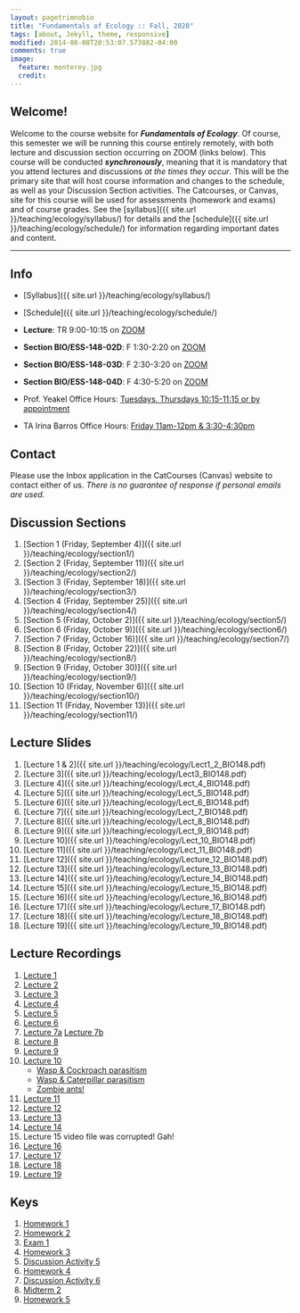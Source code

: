 ```yaml
---
layout: pagetrimnobio
title: "Fundamentals of Ecology :: Fall, 2020"
tags: [about, Jekyll, theme, responsive]
modified: 2014-08-08T20:53:07.573882-04:00
comments: true
image:
  feature: monterey.jpg
  credit:
---
```


## Welcome!
Welcome to the course website for ***Fundamentals of Ecology***. Of course, this semester we will be running this course entirely remotely, with both lecture and discussion section occurring on ZOOM (links below). This course will be conducted ***synchronously***, meaning that it is mandatory that you attend lectures and discussions *at the times they occur*. This will be the primary site that will host course information and changes to the schedule, as well as your Discussion Section activities. The Catcourses, or Canvas, site for this course will be used for assessments (homework and exams) and of course grades. See the [syllabus]({{ site.url }}/teaching/ecology/syllabus/) for details and the [schedule]({{ site.url }}/teaching/ecology/schedule/) for information regarding important dates and content.

---

## Info
*	[Syllabus]({{ site.url }}/teaching/ecology/syllabus/)  
* [Schedule]({{ site.url }}/teaching/ecology/schedule/)  

*	**Lecture**: TR 9:00-10:15 on [ZOOM](https://ucmerced.zoom.us/j/93141102627?pwd=ajgrVjYrZzJQcUhrV05kalJ1WFRVQT09)  
*	**Section BIO/ESS-148-02D**: F 1:30-2:20 on [ZOOM](https://ucmerced.zoom.us/j/96261126746?pwd=ZmxqZW1EdktNSGZhYXhkSmdONnZOZz09)  
*	**Section BIO/ESS-148-03D**: F 2:30-3:20 on [ZOOM](https://ucmerced.zoom.us/j/91856105994?pwd=OUVmaGtDMU8yKzZRVmRMNXhVS2R3Zz09)  
*	**Section BIO/ESS-148-04D**: F 4:30-5:20 on [ZOOM](https://ucmerced.zoom.us/j/92269177977?pwd=aDhMcUs4MS9YSnQ0TXMyVUlMTThOZz09)  


*	Prof. Yeakel Office Hours: [Tuesdays, Thursdays 10:15-11:15 or by appointment](https://ucmerced.zoom.us/j/93141102627?pwd=ajgrVjYrZzJQcUhrV05kalJ1WFRVQT09)  
*	TA Irina Barros Office Hours: [Friday 11am-12pm & 3:30-4:30pm](https://ucmerced.zoom.us/j/6953954982?pwd=dlhtWHliVWV4SW1BU1A5ZmxqdStqQT09)  

## Contact
Please use the Inbox application in the CatCourses (Canvas) website to contact either of us. *There is no guarantee of response if personal emails are used.*

## Discussion Sections
1. [Section 1 (Friday, September 4)]({{ site.url }}/teaching/ecology/section1/)  
2. [Section 2 (Friday, September 11)]({{ site.url }}/teaching/ecology/section2/)  
3. [Section 3 (Friday, September 18)]({{ site.url }}/teaching/ecology/section3/)  
4. [Section 4 (Friday, September 25)]({{ site.url }}/teaching/ecology/section4/)  
5. [Section 5 (Friday, October 2)]({{ site.url }}/teaching/ecology/section5/)  
6. [Section 6 (Friday, October 9)]({{ site.url }}/teaching/ecology/section6/)  
7. [Section 7 (Friday, October 16)]({{ site.url }}/teaching/ecology/section7/)  
8. [Section 8 (Friday, October 22)]({{ site.url }}/teaching/ecology/section8/)  
9. [Section 9 (Friday, October 30)]({{ site.url }}/teaching/ecology/section9/)  
10. [Section 10 (Friday, November 6)]({{ site.url }}/teaching/ecology/section10/)  
11. [Section 11 (Friday, November 13)]({{ site.url }}/teaching/ecology/section11/)




## Lecture Slides
1. [Lecture 1 & 2]({{ site.url }}/teaching/ecology/Lect1_2_BIO148.pdf)  
2. [Lecture 3]({{ site.url }}/teaching/ecology/Lect3_BIO148.pdf)
3. [Lecture 4]({{ site.url }}/teaching/ecology/Lect_4_BIO148.pdf)
4. [Lecture 5]({{ site.url }}/teaching/ecology/Lect_5_BIO148.pdf)
5. [Lecture 6]({{ site.url }}/teaching/ecology/Lect_6_BIO148.pdf)
6. [Lecture 7]({{ site.url }}/teaching/ecology/Lect_7_BIO148.pdf)
7. [Lecture 8]({{ site.url }}/teaching/ecology/Lect_8_BIO148.pdf)
8. [Lecture 9]({{ site.url }}/teaching/ecology/Lect_9_BIO148.pdf)
9. [Lecture 10]({{ site.url }}/teaching/ecology/Lect_10_BIO148.pdf)
10. [Lecture 11]({{ site.url }}/teaching/ecology/Lect_11_BIO148.pdf)
11. [Lecture 12]({{ site.url }}/teaching/ecology/Lecture_12_BIO148.pdf)
12. [Lecture 13]({{ site.url }}/teaching/ecology/Lecture_13_BIO148.pdf)
13. [Lecture 14]({{ site.url }}/teaching/ecology/Lecture_14_BIO148.pdf)
14. [Lecture 15]({{ site.url }}/teaching/ecology/Lecture_15_BIO148.pdf)
15. [Lecture 16]({{ site.url }}/teaching/ecology/Lecture_16_BIO148.pdf)
16. [Lecture 17]({{ site.url }}/teaching/ecology/Lecture_17_BIO148.pdf)
17. [Lecture 18]({{ site.url }}/teaching/ecology/Lecture_18_BIO148.pdf)
18. [Lecture 19]({{ site.url }}/teaching/ecology/Lecture_19_BIO148.pdf)



## Lecture Recordings
1. [Lecture 1](https://ucmerced.box.com/s/xhbud7bj8maok0oj99evyl2t4l4pujjm)
2. [Lecture 2](https://ucmerced.box.com/s/pf7iikfpren4hi7kowulmq74s4re1z9o)
3. [Lecture 3](https://ucmerced.box.com/s/my7xv1ixn30ksu2v3icvzbhjjvhf3hwd)
4. [Lecture 4](https://ucmerced.box.com/s/m234fatsoeasn9hjyt9r4t4twnarisan)
5. [Lecture 5](https://ucmerced.box.com/s/zhmykfsd0n03lgr28vly4pc9ho7mmaog)
6. [Lecture 6](https://ucmerced.box.com/s/dv5b0dpav4cbz5vpt08oykxn0f1mkd6a)
7. [Lecture 7a](https://ucmerced.box.com/s/jlf9tqbqhwhdo4lh01e1bpzt0lp4ys5y) [Lecture 7b](https://ucmerced.box.com/s/vyeeklvmm4lu0mkkm9wad0qu0l8f81xb)
8. [Lecture 8](https://ucmerced.box.com/s/si2dto0c82pc7wn63w2491azx8dwg0ie)
9. [Lecture 9](https://ucmerced.box.com/s/pnoskivlmybxf06pq1vd9f1gb2b7mgf9)
10. [Lecture 10](https://ucmerced.box.com/s/suj62sd5tc95jyexdl6zqlc78kun738b)
    * [Wasp & Cockroach parasitism](https://ucmerced.box.com/s/qebmd9v6bror3i9x7up8ia5z91d992h4)
    * [Wasp & Caterpillar parasitism](https://ucmerced.box.com/s/3x6wap7kjf257h0sscvdudhhl93r5qlc)
    * [Zombie ants!](https://ucmerced.box.com/s/cqvgwgcq758jwpwwjz9n7hh210rt6uwr)
11. [Lecture 11](https://ucmerced.box.com/s/nmssh70dxkdbvcf253q3nteph85lc2ci)
12. [Lecture 12](https://ucmerced.box.com/s/tadek8nrd0hvqinsunehyocjjk6s0z0c)
13. [Lecture 13](https://ucmerced.box.com/s/rn6ecyfjcweg5580rxeg3abdxwb3kadq)
14. [Lecture 14](https://ucmerced.box.com/s/cd6zqdju55zg5nrasouxdtqmsaybrj1e)
15. Lecture 15 video file was corrupted! Gah!
16. [Lecture 16](https://ucmerced.box.com/s/9u71l13ypfj80fifqpzv5j3duzpoc7qy)
17. [Lecture 17](https://ucmerced.box.com/s/k3m9iarvutlxz0znfg7xdlm44s7qqvhv)
18. [Lecture 18](https://ucmerced.box.com/s/2dascotyf96yipj9jkk6kli26m1hndm2)
19. [Lecture 19](https://ucmerced.box.com/s/d1mmmt8dll44egxlr4yu2f33kuzuwo5z)


## Keys
1. [Homework 1](https://ucmerced.box.com/s/mq0rhxlkoh3hf1lmynivbgriky0atkzq)
2. [Homework 2](https://ucmerced.box.com/s/7zd0ndwjsy12wgii8k6megpejbdnr1kf)
3. [Exam 1](https://ucmerced.box.com/s/zknsr17k0dzksj0oq4k1k6wmva1ggcgb)
4. [Homework 3](https://ucmerced.box.com/s/qmggvk4rwz7e0filb70t0vu75ynunm1p)
5. [Discussion Activity 5](https://ucmerced.box.com/s/pb1a37w4awwg6nisnx3bktv785ea8970)
6. [Homework 4](https://ucmerced.box.com/s/kw9mzqhcl9cur1az5hkfffu7xzw7ai6l)
7. [Discussion Activity 6](https://ucmerced.box.com/s/ar50rimz34mrm3kbgcu9nx2h6nm9q6nx)
8. [Midterm 2](https://ucmerced.box.com/s/br28d5fsq7rplpqdjo2eqyua83b0uyhs)
9. [Homework 5](https://ucmerced.box.com/s/ftlvk58oah3l6f3lfmpyf1558ngxrj8h)

<!---
<hr>

*Exam II*: Lecture notes; Book chapters 7, 8, and 10; Section readings

### Discussion section materials
* Week 2 Reading: [Excerpts from A Sand County Almanac](http://jdyeakel.github.io/teaching/ecology/papers/Leopold_Excerpts.pdf)
* Week 3 Reading: [The Naturalist by Barry Lopez](http://jdyeakel.github.io/teaching/ecology/papers/Lopez_TheNaturalist.pdf)
* Week 4: [Discussion Questions](http://jdyeakel.github.io/teaching/ecology/guide_09_13.pdf)
* Week 5: [Allometry](http://jdyeakel.github.io/teaching/ecology/papers/Allometry.pdf)
* Week 6: [Parasite Life History](http://jdyeakel.github.io/teaching/ecology/papers/Kochin_ParasiteEvolution.pdf)
* Week 7: [Optimal Foraging Theory](http://jdyeakel.github.io/teaching/ecology/papers/optimalforaging.pdf)
* Week 8: [Game Theory](http://jdyeakel.github.io/teaching/ecology/papers/EvolGameTheory.pdf)



<hr>

[Homework 2: due in section during the week of March 20. Print and turn in.](http://jdyeakel.github.io/teaching/ecology/Homework2.pdf)
<br>
[Homework 3: due the day of the final exam!](http://jdyeakel.github.io/teaching/ecology/Homework3.pdf )

<hr>

[Natural History Field Report Instructions](http://jdyeakel.github.io/teaching/ecology/NaturalHistoryFieldReport.pdf)

<hr>

### Lecture materials

### Discussion section materials


*	Week 1: The web of life. **Required reading:** Cain chap. 1 ([slides](http://jdyeakel.github.io/teaching/ecology/slides/Lect1_BIO148.pdf))
*	Week 2: Scales in ecology. [**Required reading**](http://jdyeakel.github.io/teaching/ecology/papers/01_Levin.pdf) ([slides](http://jdyeakel.github.io/teaching/ecology/slides/Lect2_BIO148.pdf))
*	Week 3: Biomes. **Required reading:** Cain chap. 3 ([slides](http://jdyeakel.github.io/teaching/ecology/slides/Lect3_BIO148.pdf))
*	Week 4: Energy & Evolution. **Required reading:** Cain chap.5,6 ([slides](http://jdyeakel.github.io/teaching/ecology/slides/Lect5_BIO148.pdf))
*	Week 5: Evolution cont.  **Required reading:** Cain chap. 6,7  ([slides](http://jdyeakel.github.io/teaching/ecology/slides/Lect6_BIO148.pdf))
* **Exam I (2/15/2017)**: Covers Cain 1,3,5,6; section papers, lecture notes on those topics

<hr>

* Week 6: Life cycles and behavioral ecology. **Required reading:** Cain chap. 8
* Week 7: Behavioral Ecology cont. **Required reading:** Cain chap. 8 **&** [A bit about Game Theory](http://jdyeakel.github.io/teaching/ecology/papers/EvolGameTheory.pdf)
* Week 8: Population Ecology. **Required reading:** Cain chap. 10
* Week 9: Population Ecology (cont.) **Required reading** Cain chap. 11 up to (but not including) the Delayed Density Dependance material.
* **Exam II (3/29/2017)**: Covers Cain 8,9,10,part of 11; section papers, lecture notes

<hr>

* Week 10: Species Interactions: Competition. **Required Reading** Cain chap. 12
* Week 11: Competition *continued*
* Week 12: Predation and herbivory: **Required Reading** Cain chap. 13
* Week 13: Parasitism and disease: **Required Reading** Cain chap. 14
* Week 14: Mutualisms and commensalisms: **Required Reading** *Notes*. See Cain chap. 15 for additional details/extensions of concepts
* Week 15: Communities **Required Reading** Cain chap. 16
* Week 16: Metapopulations *Notes*. See Cain Chaps. 17/18 for additional details/extensions of concepts  
* **Exam III (5/6/2017)**: Covers Notes + Cain 12,13,14,16


<hr>
### Discussion section materials

*	Week 1: No section
*	Week 2: [**Required reading**](http://jdyeakel.github.io/teaching/ecology/papers/01_Levin.pdf)
*	Week 3: [**Required reading**](http://jdyeakel.github.io/teaching/ecology/papers/02_Chamberlain.pdf)
*	Week 4: [**Required reading**](http://jdyeakel.github.io/teaching/ecology/papers/03_Kocher.pdf), [Supplementary](http://jdyeakel.github.io/teaching/ecology/papers/03supp_Joyce.pdf)
* Week 5: No reading required for section, though attendance required.
* Week 6: No section this week
* Week 7: [**Required Reading**](http://jdyeakel.github.io/teaching/ecology/papers/04_Wolf.pdf)
* Week 8 (3/6 - 3/10): [**Required Reading**](http://jdyeakel.github.io/teaching/ecology/papers/05_Packer.pdf)
* Week 9 (3/13 - 3/17): [**Required Reading**](http://jdyeakel.github.io/teaching/ecology/papers/06_Dominy.pdf)
* Week 10 (4/3 - 4/7): No reading required
* Week 11 (4/10 - 4/14): [**Required Reading**](http://jdyeakel.github.io/teaching/ecology/papers/07_Estes.pdf)
--->
